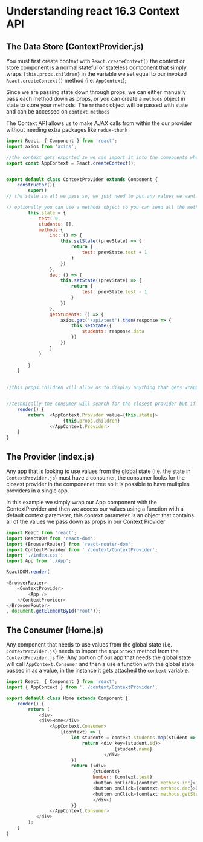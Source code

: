 # Understanding react 16.3 Context API

## The Data Store (ContextProvider.js)

You must first create context with `React.createContext()` the context or store component is a normal stateful or stateless component that simply wraps `{this.props.children}` in the variable we set equal to our invoked `React.createContext()` method (i.e. `AppContext`);

Since we are passing state down through props, we can either manually pass each method down as props, or you can create a      `methods` object in state to store your methods. The `methods` object will be passed with state and can be accessed on `context.methods`

The Context API allows us to make AJAX calls from within the our provider without needing extra packages like `redux-thunk`

```js
import React, { Component } from 'react';
import axios from 'axios';

//the context gets exported so we can import it into the components where we need global state
export const AppContext = React.createContext();


export default class ContextProvider extends Component {
    constructor(){
        super()
// the state is all we pass so, we just need to put any values we want attached to the child components props into state.

// optionally you can use a methods object so you can send all the methods with state, or you would just need to pass the methods individually through prop naming and passing
        this.state = {
            test: 0,
            students: [],
            methods:{
                inc: () => {
                    this.setState((prevState) => {
                        return {
                            test: prevState.test + 1
                        }
                    })
                },
                dec: () => {
                    this.setState((prevState) => {
                        return {
                            test: prevState.test - 1
                        }
                    })
                },
                getStudents: () => {
                    axios.get('/api/test').then(response => {
                        this.setState({
                            students: response.data
                        })
                    })
                }
            }
            
        }
    }

 
//this.props.children will allow us to display anything that gets wrapped with our ContextProvider while also sending the state as a value of our provider. State gets attached to props and can be accessed by any consumer within the component tree that is wrapped by the provider


//technically the consumer will search for the closest provider but if you have just one provider than it will search for your only provider
    render() {
        return  <AppContext.Provider value={this.state}>
                     {this.props.children}
                </AppContext.Provider>
    }
}
```

##  The Provider (index.js)

Any app that is looking to use values from the global state (i.e. the state in `ContextProvider.js`) must have a consumer, the consumer looks for the closest provider in the componenet tree so it is possible to have mulitples providers in a single app.

In this example we simply wrap our App component with the ContextProvider and then we access our values using a function with a default context parameter, this context parameter is an object that contains all of the values we pass down as props in our Context Provider

```js
import React from 'react';
import ReactDOM from 'react-dom';
import {BrowserRouter} from 'react-router-dom';
import ContextProvider from './context/ContextProvider';
import './index.css';
import App from './App';

ReactDOM.render(

<BrowserRouter>
    <ContextProvider>
        <App />
    </ContextProvider>
</BrowserRouter>    
, document.getElementById('root'));

```

##  The Consumer (Home.js)

Any component that needs to use values from the global state (i.e. `ContextProvider.js`) needs to import the `AppContext` method from the `ContextProvider.js` file. Any portion of our app that needs the global state will call `AppContext.Consumer` and then a use a function with the global state passed in as a value, in the instance it gets attached the `context` variable.

```js
import React, { Component } from 'react';
import { AppContext } from '../context/ContextProvider';

export default class Home extends Component {
    render() {
        return (
            <div>
            <div>Home</div>
                <AppContext.Consumer>
                    {(context) => {
                        let students = context.students.map(student => {
                            return <div key={student.id}>
                                        {student.name}
                                    </div>
                        })
                        return (<div>
                                {students}
                                Number: {context.test}
                                <button onClick={context.methods.inc}>Increment</button>
                                <button onClick={context.methods.dec}>Decrement</button>
                                <button onClick={context.methods.getStudents}>Get Students</button>
                                </div>)
                        }}
                </AppContext.Consumer>
           </div>
        );
    }
}
```

